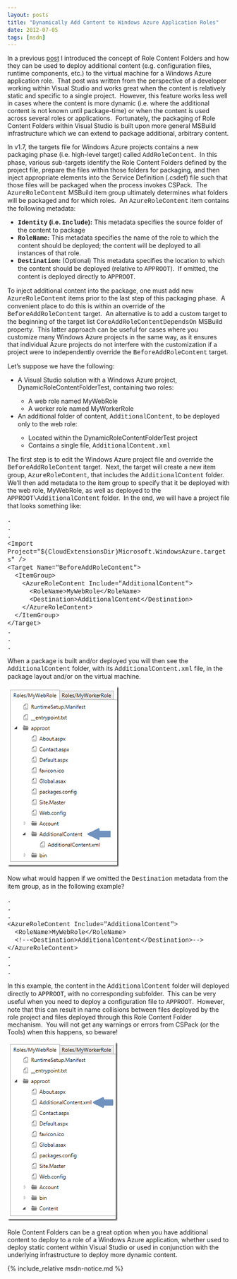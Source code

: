 ```yaml
---
layout: posts
title: "Dynamically Add Content to Windows Azure Application Roles"
date: 2012-07-05
tags: [msdn]
---
```

<p>In a previous <a href="{% post_url 2012-06-08-add-files-to-your-windows-azure-package-using-role-content-folders %}">post</a> I introduced the concept of Role Content Folders and how they can be used to deploy additional content (e.g. configuration files, runtime components, etc.) to the virtual machine for a Windows Azure application role.&nbsp; That post was written from the perspective of a developer working within Visual Studio and works great when the content is relatively static and specific to a single project.&nbsp; However, this feature works less well in cases where the content is more dynamic (i.e. where the additional content is not known until package-time) or when the content is used across several roles or applications.&nbsp; Fortunately, the packaging of Role Content Folders within Visual Studio is built upon more general MSBuild infrastructure which we can extend to package additional, arbitrary content.</p>
<p>In v1.7, the targets file for Windows Azure projects contains a new packaging phase (i.e. high-level target) called <span style="font-family: Courier New;" face="Courier New">AddRoleContent</span>.&nbsp; In this phase, various sub-targets identify the Role Content Folders defined by the project file, prepare the files within those folders for packaging, and then inject appropriate elements into the Service Definition (.csdef) file such that those files will be packaged when the process invokes CSPack.&nbsp; The <span style="font-family: Courier New;" face="Courier New">AzureRoleContent</span> MSBuild item group ultimately determines what folders will be packaged and for which roles.&nbsp; An <span style="font-family: Courier New;" face="Courier New">AzureRoleContent</span> item contains the following metadata:</p>
<ul>
<li><strong><span style="font-family: Courier New;" face="Courier New">Identity</span> (i.e. <span style="font-family: Courier New;" face="Courier New">Include</span>):</strong> This metadata specifies the source folder of the content to package</li>
<li><strong><span style="font-family: Courier New;" face="Courier New">RoleName</span>:</strong> This metadata specifies the name of the role to which the content should be deployed; the content will be deployed to all instances of that role.</li>
<li><strong><span style="font-family: Courier New;" face="Courier New">Destination</span>:</strong> (Optional) This metadata specifies the location to which the content should be deployed (relative to <span style="font-family: Courier New;" face="Courier New">APPROOT</span>).&nbsp; If omitted, the content is deployed directly to <span style="font-family: Courier New;" face="Courier New">APPROOT</span>.</li>
</ul>
<p>To inject additional content into the package, one must add new <span style="font-family: Courier New;" face="Courier New">AzureRoleContent</span> items prior to the last step of this packaging phase.&nbsp; A convenient place to do this is within an override of the <span style="font-family: Courier New;" face="Courier New">BeforeAddRoleContent</span> target.&nbsp; An alternative is to add a custom target to the beginning of the target list <span style="font-family: Courier New;" face="Courier New">CoreAddRoleContentDependsOn</span> MSBuild property.&nbsp; This latter approach can be useful for cases where you customize many Windows Azure projects in the same way, as it ensures that individual Azure projects do not interfere with the customization if a project were to independently override the <span style="font-family: Courier New;" face="Courier New">BeforeAddRoleContent</span> target.</p>
<p>Let&rsquo;s suppose we have the following:</p>
<ul>
<li>A Visual Studio solution with a Windows Azure project, DynamicRoleContentFolderTest, containing two roles:</li>
<ul>
<li>A web role named MyWebRole</li>
<li>A worker role named MyWorkerRole</li>
</ul>
<li>An additional folder of content, <span style="font-family: Courier New;" face="Courier New">AdditionalContent</span>, to be deployed only to the web role:</li>
<ul>
<li>Located within the DynamicRoleContentFolderTest project</li>
<li>Contains a single file, <span style="font-family: Courier New;" face="Courier New">AdditionalContent.xml</span></li>
</ul>
</ul>
<p>The first step is to edit the Windows Azure project file and override the <span style="font-family: Courier New;" face="Courier New">BeforeAddRoleContent</span> target.&nbsp; Next, the target will create a new item group, <span style="font-family: Courier New;" face="Courier New">AzureRoleContent</span>, that includes the <span style="font-family: Courier New;" face="Courier New">AdditionalContent</span> folder.&nbsp; We&rsquo;ll then add metadata to the item group to specify that it be deployed with the web role, MyWebRole, as well as deployed to the <span style="font-family: Courier New;" face="Courier New">APPROOT\AdditionalContent</span> folder.&nbsp; In the end, we will have a project file that looks something like:</p>
<p><span style="font-family: Courier New;" face="Courier New">. <br /> . <br /> . <br />&lt;Import Project="$(CloudExtensionsDir)Microsoft.WindowsAzure.targets" /&gt; <br />&lt;Target Name="BeforeAddRoleContent"&gt; <br />&nbsp; &lt;ItemGroup&gt; <br />&nbsp;&nbsp;&nbsp; &lt;AzureRoleContent Include="AdditionalContent"&gt; <br />&nbsp;&nbsp;&nbsp;&nbsp;&nbsp; &lt;RoleName&gt;MyWebRole&lt;/RoleName&gt; <br />&nbsp;&nbsp;&nbsp;&nbsp;&nbsp; &lt;Destination&gt;AdditionalContent&lt;/Destination&gt; <br />&nbsp;&nbsp;&nbsp; &lt;/AzureRoleContent&gt; <br />&nbsp; &lt;/ItemGroup&gt; <br />&lt;/Target&gt; <br /> . <br /> . <br />.</span></p>
<p>When a package is built and/or deployed you will then see the <span style="font-family: Courier New;" face="Courier New">AdditionalContent</span> folder, with its <span style="font-family: Courier New;" face="Courier New">AdditionalContent.xml</span> file, in the package layout and/or on the virtual machine.</p>
<p><a href="/assets/posts/4314.AdditionalContent_07546AB9.png"><img width="253" height="409" title="AdditionalContent" style="display: inline; background-image: none;" alt="AdditionalContent" src="/assets/posts/5875.AdditionalContent_thumb_00A16136.png" border="0" /></a></p>
<p>Now what would happen if we omitted the <span style="font-family: Courier New;" face="Courier New">Destination</span> metadata from the item group, as in the following example?</p>
<p><span style="font-family: Courier New;" face="Courier New">. <br /> . <br /> . <br />&lt;AzureRoleContent Include="AdditionalContent"&gt; <br />&nbsp; &lt;RoleName&gt;MyWebRole&lt;/RoleName&gt; <br />&nbsp; &lt;!--&lt;Destination&gt;AdditionalContent&lt;/Destination&gt;--&gt; <br />&lt;/AzureRoleContent&gt; <br /> . <br /> . <br /> .</span></p>
<p>In this example, the content in the <span style="font-family: Courier New;" face="Courier New">AdditionalContent</span> folder will deployed directly to <span style="font-family: Courier New;" face="Courier New">APPROOT</span>, with no corresponding subfolder.&nbsp; This can be very useful when you need to deploy a configuration file to <span style="font-family: Courier New;" face="Courier New">APPROOT</span>.&nbsp; However, note that this can result in name collisions between files deployed by the role project and files deployed through this Role Content Folder mechanism.&nbsp; You will not get any warnings or errors from CSPack (or the Tools) when this happens, so beware!</p>
<p><a href="/assets/posts/8117.AdditionalContentInAppRoot_20BC6DF3.png"><img width="250" height="405" title="AdditionalContentInAppRoot" style="display: inline; background-image: none;" alt="AdditionalContentInAppRoot" src="/assets/posts/3302.AdditionalContentInAppRoot_thumb_55C8FD23.png" border="0" /></a></p>
<p>Role Content Folders can be a great option when you have additional content to deploy to a role of a Windows Azure application, whether used to deploy static content within Visual Studio or used in conjunction with the underlying infrastructure to deploy more dynamic content.</p>

{% include_relative msdn-notice.md %}
